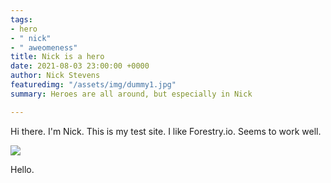```yaml
---
tags:
- hero
- " nick"
- " aweomeness"
title: Nick is a hero
date: 2021-08-03 23:00:00 +0000
author: Nick Stevens
featuredimg: "/assets/img/dummy1.jpg"
summary: Heroes are all around, but especially in Nick

---
```

Hi there. I'm Nick. This is my test site. I like Forestry.io. Seems to work well.

![](/assets/img/dummy1.jpg)

Hello.
